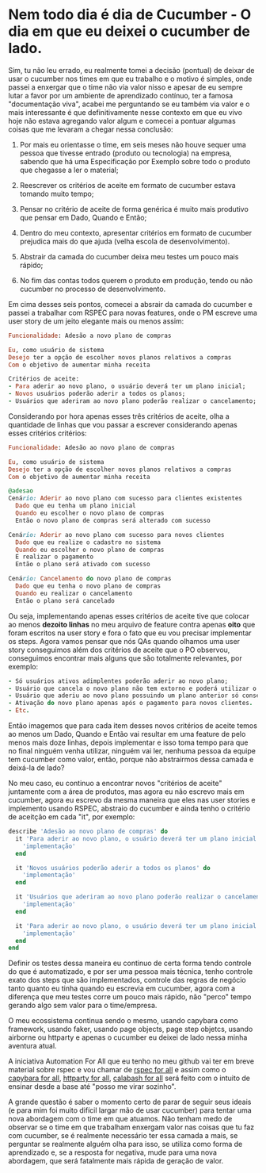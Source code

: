# Nem todo dia é dia de Cucumber - O dia em que eu deixei o cucumber de lado.

Sim, tu não leu errado, eu realmente tomei a decisão (pontual) de deixar de usar o cucumber nos times em que eu trabalho e o motivo é simples, onde passei a enxergar que o time não via valor nisso e apesar de eu sempre lutar a favor por um ambiente de aprendizado contínuo, ter a famosa "documentação viva", acabei me perguntando se eu também via valor e o mais interessante é que definitivamente nesse contexto em que eu vivo hoje não estava agregando valor algum e comecei a pontuar algumas coisas que me levaram a chegar nessa conclusão:

1. Por mais eu orientasse o time, em seis meses não houve sequer uma pessoa que tivesse entrado (produto ou tecnologia) na empresa, sabendo que há uma Especificação por Exemplo sobre todo o produto que chegasse a ler o material;

2. Reescrever os critérios de aceite em formato de cucumber estava tomando muito tempo;

3. Pensar no critério de aceite de forma genérica é muito mais produtivo que pensar em Dado, Quando e Então;

4. Dentro do meu contexto, apresentar critérios em formato de cucumber prejudica mais do que ajuda (velha escola de desenvolvimento).

5. Abstrair da camada do cucumber deixa meu testes um pouco mais rápido;

6. No fim das contas todos querem o produto em produção, tendo ou não cucumber no processo de desenvolvimento.

Em cima desses seis pontos, comecei a absrair da camada do cucumber e passei a trabalhar com RSPEC para novas features, onde o PM escreve uma user story de um jeito elegante mais ou menos assim:

```ruby
Funcionalidade: Adesão a novo plano de compras

Eu, como usuário de sistema
Desejo ter a opção de escolher novos planos relativos a compras
Com o objetivo de aumentar minha receita

Critérios de aceite:
- Para aderir ao novo plano, o usuário deverá ter um plano inicial;
- Novos usuários poderão aderir a todos os planos;
- Usuários que aderiram ao novo plano poderão realizar o cancelamento;
```
Considerando por hora apenas esses três critérios de aceite, olha a quantidade de linhas que vou passar a escrever considerando apenas esses critérios critérios:

```ruby
Funcionalidade: Adesão ao novo plano de compras

Eu, como usuário de sistema
Desejo ter a opção de escolher novos planos relativos a compras
Com o objetivo de aumentar minha receita

@adesao
Cenário: Aderir ao novo plano com sucesso para clientes existentes
  Dado que eu tenha um plano inicial
  Quando eu escolher o novo plano de compras
  Então o novo plano de compras será alterado com sucesso

Cenário: Aderir ao novo plano com sucesso para novos clientes
  Dado que eu realize o cadastro no sistema
  Quando eu escolher o novo plano de compras
  E realizar o pagamento
  Então o plano será ativado com sucesso

Cenário: Cancelamento do novo plano de compras
  Dado que eu tenha o novo plano de compras
  Quando eu realizar o cancelamento
  Então o plano será cancelado
```

Ou seja, implementando apenas esses critérios de aceite tive que colocar ao menos **dezoito linhas** no meu arquivo de feature contra apenas **oito** que foram escritos na user story e  fora o fato que eu vou precisar implementar os steps. Agora vamos pensar que nós QAs quando olhamos uma user story conseguimos além dos critérios de aceite que o PO observou, conseguimos encontrar mais alguns que são totalmente relevantes, por exemplo:

```ruby
- Só usuários ativos adimplentes poderão aderir ao novo plano;
- Usuário que cancela o novo plano não tem extorno e poderá utilizar o plano até o fechamento;
- Usuário que aderiu ao novo plano possuindo um plano anterior só conseguirá utilizar o novo plano no próximo ciclo;
- Ativação do novo plano apenas após o pagamento para novos clientes.
- Etc.
```

Então imagemos que para cada item desses novos critérios de aceite temos ao menos um Dado, Quando e Então vai resultar em uma feature de pelo menos mais doze linhas, depois implementar e isso toma tempo para que no final ninguém venha utilizar, ninguém vai ler, nenhuma pessoa da equipe tem cucumber como valor, então, porque não abstrairmos dessa camada e deixá-la de lado?

No meu caso, eu continuo a encontrar novos "critérios de aceite" juntamente com a área de produtos, mas agora eu não escrevo mais em cucumber, agora eu escrevo da mesma maneira que eles nas user stories e implemento usando RSPEC, abstraio do cucumber e ainda tenho o critério de aceitção em cada "it", por exemplo:

```ruby
describe 'Adesão ao novo plano de compras' do
  it 'Para aderir ao novo plano, o usuário deverá ter um plano inicial' do
    'implementação'
  end

  it 'Novos usuários poderão aderir a todos os planos' do
    'implementação'
  end

  it 'Usuários que aderiram ao novo plano poderão realizar o cancelamento' do
    'implementação'
  end

  it 'Para aderir ao novo plano, o usuário deverá ter um plano inicial' do
    'implementação'
  end
end
```
Definir os testes dessa maneira eu continuo de certa forma tendo controle do que é automatizado, e por ser uma pessoa mais técnica, tenho controle exato dos steps que são implementados, controle das regras de negócio tanto quanto eu tinha quando eu escrevia em cucumber, agora com a diferença que meu testes corre um pouco mais rápido, não "perco" tempo gerando algo sem valor para o time/empresa.

O meu ecossistema continua sendo o mesmo, usando capybara como framework, usando faker, usando page objects, page step objetcs, usando airborne ou httparty e apenas o cucumber eu deixei de lado nessa minha aventura atual.

A iniciativa Automation For All que eu tenho no meu github vai ter em breve material sobre rspec e vou chamar de [rspec for all](https://github.com/thiagomarquessp/rspec-for-all-p1) e assim como o [capybara for all](https://github.com/thiagomarquessp/capybaraforall), [httparty for all](https://github.com/thiagomarquessp/httpartyforall), [calabash for all](https://github.com/thiagomarquessp/calabash_android_for_all) será feito com o intuito de ensinar desde a base até "posso me virar sozinho".

A grande questão é saber o momento certo de parar de seguir seus ideais (e para mim foi muito difícil largar mão de usar cucumber) para tentar uma nova abordagem com o time em que atuamos. Não tenham medo de observar se o time em que trabalham enxergam valor nas coisas que tu faz com cucumber, se é realmente necessário ter essa camada a mais, se perguntar se realmente alguém olha para isso, se utiliza como forma de aprendizado e, se a resposta for negativa, mude para uma nova abordagem, que será fatalmente mais rápida de geração de valor.
